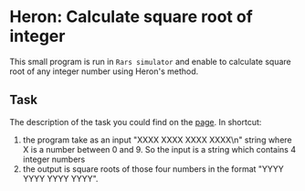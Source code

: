 # Heron: Calculate square root of integer

This small program is run in `Rars simulator` and enable to calculate
square root of any integer number using Heron's method. 

## Task
The description of the task you could find on the [page](https://riscv-programming.org/ale-exercise-book/book/ch06-01-square-root.html).
In shortcut:
1. the program take as an input "XXXX XXXX XXXX XXXX\n" string where X is a number between 0 and 9. So the input is a string
which contains 4 integer numbers
2. the output is square roots of those four numbers in the format "YYYY YYYY YYYY YYYY".